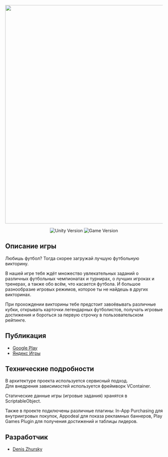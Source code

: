 <p align="center">
      <img src="https://dz-games.ru/images/games/footballquiz_banner.png" width="700">
</p>

<p align="center">
   <img src="https://img.shields.io/badge/Engine-Unity%202023.2.20f1-brightgreen" alt="Unity Version">
   <img src="https://img.shields.io/badge/Version-2.2.1%20(Stable)-blue" alt="Game Version">
</p>

## Описание игры

Любишь футбол? Тогда скорее загружай лучшую футбольную викторину.

В нашей игре тебя ждёт множество увлекательных заданий о различных футбольных чемпионатах и турнирах, о лучших игроках и тренерах, а также обо всём, что касается футбола. И большое разнообразие игровых режимов, которое ты не найдешь в других викторинах.

При прохождении викторины тебе предстоит завоёвывать различные кубки, открывать карточки легендарных футболистов, получать игровые достижения и бороться за первую строчку в пользовательском рейтинге.

## Публикация

- [Google Play](https://play.google.com/store/apps/details?id=ru.cubra.football)
- [Яндекс Игры](https://yandex.ru/games/app/231815)

## Технические подробности

В архитектуре проекта используется сервисный подход.<br>
Для внедрения зависимостей используется фреймворк VContainer.

Статические данные игры (игровые задания) хранятся в ScriptableObject.

Также в проекте подключены различные плагины: In-App Purchasing для внутриигровых покупок, Appodeal для показа рекламных баннеров, Play Games Plugin для получения достижений и таблицы лидеров.

## Разработчик

- [Denis Zhursky](https://github.com/deniszh16)
